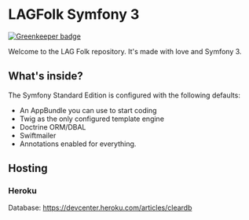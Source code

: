 LAGFolk Symfony 3
=================

[![Greenkeeper badge](https://badges.greenkeeper.io/vergissberlin/lagfolk3.svg)](https://greenkeeper.io/)

Welcome to the LAG Folk repository. It's made with love and Symfony 3.

## What's inside?

The Symfony Standard Edition is configured with the following defaults:

  * An AppBundle you can use to start coding
  * Twig as the only configured template engine
  * Doctrine ORM/DBAL
  * Swiftmailer
  * Annotations enabled for everything.


## Hosting

### Heroku
Database: https://devcenter.heroku.com/articles/cleardb


[1]:  https://symfony.com/doc/3.0/book/installation.html
[6]:  https://symfony.com/doc/current/bundles/SensioFrameworkExtraBundle/index.html
[7]:  https://symfony.com/doc/3.0/book/doctrine.html
[8]:  https://symfony.com/doc/3.0/book/templating.html
[9]:  https://symfony.com/doc/3.0/book/security.html
[10]: https://symfony.com/doc/3.0/cookbook/email.html
[11]: https://symfony.com/doc/3.0/cookbook/logging/monolog.html
[13]: https://symfony.com/doc/3.0/bundles/SensioGeneratorBundle/index.html
